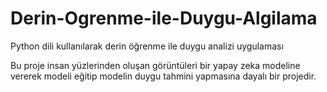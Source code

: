 # Derin-Ogrenme-ile-Duygu-Algilama
Python dili kullanılarak derin öğrenme ile duygu analizi uygulaması

Bu proje insan yüzlerinden oluşan görüntüleri bir yapay zeka modeline vererek modeli eğitip modelin duygu tahmini yapmasına dayalı bir projedir.
